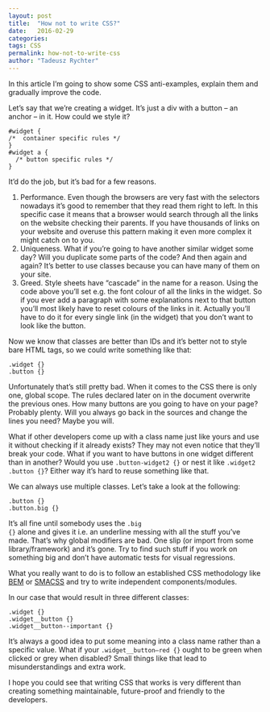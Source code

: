 ```yaml
---
layout: post
title:  "How not to write CSS?"
date:   2016-02-29
categories:
tags: CSS
permalink: how-not-to-write-css
author: "Tadeusz Rychter"
---
```

In this article I’m going to show some CSS anti-examples, explain them and gradually improve the code.
<!-- more -->
Let’s say that we’re creating a widget. It’s just a div with a button – an anchor – in it. How could we style it?

<pre class="line-numbers"><code class="language-css">#widget {
/*  container specific rules */
}
#widget a {
  /* button specific rules */
}</code></pre>

It’d do the job, but it’s bad for a few reasons.

1.	Performance. Even though the browsers are very fast with the selectors nowadays it’s good to remember that they read them right to left. In this specific case it means that a browser would search through all the links on the website checking their parents. If you have thousands of links on your website and overuse this pattern making it even more complex it might catch on to you.
2.	Uniqueness. What if you’re going to have another similar widget some day? Will you duplicate some parts of the code? And then again and again? It’s better to use classes because you can have many of them on your site.
3.	Greed. Style sheets have “cascade” in the name for a reason. Using the code above you’ll set e.g. the font colour of all the links in the widget. So if you ever add a paragraph with some explanations next to that button you’ll most likely have to reset colours of the links in it. Actually you’ll have to do it for every single link (in the widget) that you don’t want to look like the button.

Now we know that classes are better than IDs and it’s better not to style bare HTML tags, so we could write something like that:

<pre class="line-numbers"><code class="language-css">.widget {}
.button {}</code></pre>

Unfortunately that’s still pretty bad.
When it comes to the CSS there is only one, global scope. The rules declared later on in the document overwrite the previous ones. How many buttons are you going to have on your page? Probably plenty. Will you always go back in the sources and change the lines you need? Maybe you will. 

What if other developers come up with a class name just like yours and use it without checking if it already exists? They may not even notice that they’ll break your code.
What if you want to have buttons in one widget different than in another? Would you use <code class="language-css">.button-widget2 {}</code> or nest it like <code class="language-css">.widget2 .button {}</code>? Either way it’s hard to reuse something like that.

We can always use multiple classes. Let’s take a look at the following:

<pre class="line-numbers"><code class="language-css">.button {}
.button.big {}</code></pre>

It’s all fine until somebody uses the <code class="language-css">.big {}</code> alone and gives it i.e. an underline messing with all the stuff you’ve made. That’s why global modifiers are bad. One slip (or import from some library/framework) and it’s gone. Try to find such stuff if you work on something big and don’t have automatic tests for visual regressions.

What you really want to do is to follow an established CSS methodology like [BEM](https://en.bem.info/method/key-concepts/) or [SMACSS](https://smacss.com/) and try to write independent components/modules.

In our case that would result in three different classes:

<pre class="line-numbers"><code class="language-css">.widget {}
.widget__button {}
.widget__button--important {}</code></pre>

It’s always a good idea to put some meaning into a class name rather than a specific value. What if your <code class="language-css">.widget__button—red {}</code> ought to be green when clicked or grey when disabled? Small things like that lead to misunderstandings and extra work.

I hope you could see that writing CSS that works is very different than creating something maintainable, future-proof and friendly to the developers.













